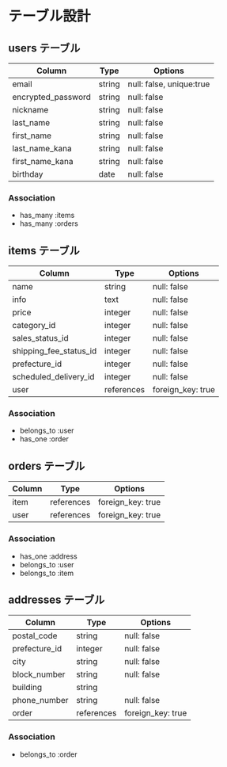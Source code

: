 # テーブル設計

## users テーブル

| Column             | Type   | Options                  |
| ------------------ | ------ | ------------------------ |
| email              | string | null: false, unique:true |
| encrypted_password | string | null: false              |
| nickname           | string | null: false              |
| last_name          | string | null: false              |
| first_name         | string | null: false              |
| last_name_kana     | string | null: false              |
| first_name_kana    | string | null: false              |
| birthday           | date   | null: false              |

### Association

- has_many :items
- has_many :orders

## items テーブル

| Column                 | Type       | Options           |
| ---------------------- | ---------- | ----------------- |
| name                   | string     | null: false       |
| info                   | text       | null: false       |
| price                  | integer    | null: false       |
| category_id            | integer    | null: false       |
| sales_status_id        | integer    | null: false       |
| shipping_fee_status_id | integer    | null: false       |
| prefecture_id          | integer    | null: false       |
| scheduled_delivery_id  | integer    | null: false       |
| user                   | references | foreign_key: true |

### Association

- belongs_to :user
- has_one :order

## orders テーブル

| Column           | Type       | Options           |
| ---------------- | ---------- | ----------------- |
| item             | references | foreign_key: true |
| user             | references | foreign_key: true |

### Association

- has_one :address
- belongs_to :user
- belongs_to :item

## addresses テーブル

| Column             | Type       | Options           |
| ------------------ | ---------- | ----------------- |
| postal_code        | string     | null: false       |
| prefecture_id      | integer    | null: false       |
| city               | string     | null: false       |
| block_number       | string     | null: false       |
| building           | string     |                   |
| phone_number       | string     | null: false       |
| order              | references | foreign_key: true |

### Association

- belongs_to :order